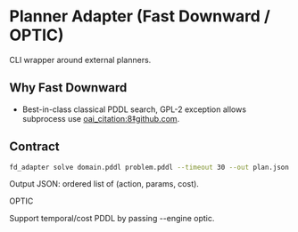# Planner Adapter (Fast Downward / OPTIC)

CLI wrapper around external planners.

## Why Fast Downward

- Best-in-class classical PDDL search, GPL-2 exception allows subprocess use [oai_citation:8‡github.com](https://github.com/google/sentencepiece?utm_source=chatgpt.com).

## Contract

```bash
fd_adapter solve domain.pddl problem.pddl --timeout 30 --out plan.json
```

Output JSON: ordered list of (action, params, cost).

OPTIC

Support temporal/cost PDDL by passing --engine optic.
